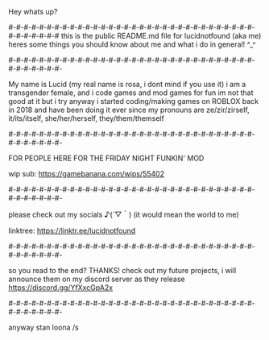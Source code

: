 Hey whats up?

#-#-#-#-#-#-#-#-#-#-#-#-#-#-#-#-#-#-#-#-#-#-#-#-#-#-#-#-#-#-#-#-#-#-#-#-#-#-#
this is the public README.md file for lucidnotfound (aka me)
heres some things you should know about me and what i do in general! ^_^

#-#-#-#-#-#-#-#-#-#-#-#-#-#-#-#-#-#-#-#-#-#-#-#-#-#-#-#-#-#-#-#-#-#-#-#-#-#-#-

My name is Lucid (my real name is rosa, i dont mind if you use it)
i am a transgender female, and i code games and mod games for fun
im not that good at it but i try anyway
i started coding/making games on ROBLOX back in 2018 and have been doing it ever since
my pronouns are ze/zir/zirself, it/its/itself, she/her/herself, they/them/themself

#-#-#-#-#-#-#-#-#-#-#-#-#-#-#-#-#-#-#-#-#-#-#-#-#-#-#-#-#-#-#-#-#-#-#-#-#-#-#-

FOR PEOPLE HERE FOR THE FRIDAY NIGHT FUNKIN' MOD

wip sub: https://gamebanana.com/wips/55402

#-#-#-#-#-#-#-#-#-#-#-#-#-#-#-#-#-#-#-#-#-#-#-#-#-#-#-#-#-#-#-#-#-#-#-#-#-#-#-

please check out my socials ♪(´▽｀)
(it would mean the world to me)

linktree: https://linktr.ee/lucidnotfound

#-#-#-#-#-#-#-#-#-#-#-#-#-#-#-#-#-#-#-#-#-#-#-#-#-#-#-#-#-#-#-#-#-#-#-#-#-#-#-

so you read to the end? 
THANKS!
check out my future projects, i will announce them on my discord server as they release
https://discord.gg/YfXxcGpA2x

#-#-#-#-#-#-#-#-#-#-#-#-#-#-#-#-#-#-#-#-#-#-#-#-#-#-#-#-#-#-#-#-#-#-#-#-#-#-#-

anyway stan loona /s
